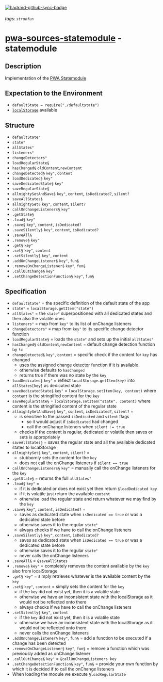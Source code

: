 [![hackmd-github-sync-badge](https://hackmd.io/nn708ujuRLeo0crmfr2X_Q/badge)](https://hackmd.io/nn708ujuRLeo0crmfr2X_Q)
###### tags: `strunfun`

# [pwa-sources-statemodule](https://github.com/JhonnyJason/pwa-sources-statemodule) - statemodule

## Description
Implementation of the [PWA Statemodule](https://hackmd.io/gzTX785OSVmzuxy6CnV72w?view)

## Expectation to the Environment
- `defaultState = require("./defaultstate")`
- [`localStorage`](https://developer.mozilla.org/de/docs/Web/API/Window/localStorage) available 

## Structure
- `defaultState°`
- `state°`
- `allStates°`
- `listeners°`
- `changeDetectors°`
- `loadRegularState§`
- `hasChanged§` `oldContent`,`newContent`
- `changeDetected§` `key"`, `content`
- `loadDedicated§` `key"`
- `saveDedicatedState§` `key"`
- `saveRegularState§`
- `allmightySetAndSave§` `key"`, `content`, `isDedicated?`, `silent?`
- `saveAllStates§`
- `allmightySet§` `key"`, `content`, `silent?`
- `callOnChangeListeners§` `key"`
- `.getState§`
- `.load§` `key"`
- `.save§` `key"`, `content`, `isDedicated?`
- `.saveSilently§` `key"`, `content`, `isDedicated?`
- `.saveAll§`
- `.remove§` `key"`
- `.get§` `key"`
- `.set§` `key"`, `content`
- `.setSilently§` `key"`, `content`
- `.addOnChangeListener§` `key"`, `fun§`
- `.removeOnChangeListener§` `key"`, `fun§`
- `.callOutChange§` `key"`
- `.setChangeDetectionFunction§` `key"`, `fun§`

## Specification
- `defaultState°` = the specific definition of the default state of the app
- `state°` = `localStorage.getItem("state")`
- `allStates°` = the `state°` superpositioned with all dedicated states and then also the volatile ones
- `listeners°` = map from `key"` to its list of onChange listeners
- `changeDetectors°` = map from `key"` to its specific change detector function
- `loadRegularState§` = loads the `state°` and sets up the initial `allStates°`
- `hasChanged§` `oldContent`,`newContent` = default change detection function by `!=`
- `changeDetected§` `key"`, `content` = specific check if the content for `key` has changed 
    - uses the assigned change detector function if it is available 
    - otherwise defaults to `hasChanged`
    - returns true if there was no state by the `key`
- `loadDedicated§` `key"` = reflect `localStorage.getItem(key)` into `allStates[key]` as dedicated state
- `saveDedicatedState§` `key"` = `localStorage.setItem(key, content)` where `content` is the stringified content for the `key`
- `saveRegularState§` = `localStorage.setItem("state", content)` where content is the stringified content of the regular state
- `allmightySetAndSave§` `key"`, `content`, `isDedicated?`, `silent?` =
    - is sensitive to the passed `isDedicated` and `silent` flags
        - so it would adjust if `isDedicated` had changed
        - call the onChange listeners when `silent != true`
    - checks if the content is regular, dedicated or volatile then saves or sets is appropriately
- `saveAllStates§` = saves the regular state and all the available dedicated states to localStorage
- `allmightySet§` `key"`, `content`, `silent?` = 
    - stubbornly sets the content for the `key`
    - does not call the onChange listeners if `silent == true`
- `callOnChangeListeners§` `key"` = manually call the onChange listeners for the `key`
- `.getState§` = returns the full `allStates°`
- `.load§` `key"` = 
    - if it is dedicated or does not exist yet then return `§loadDedicated key`
    - if it is volatile just return the available `content`
    - otherwise load the regular state and return whatever we may find by the `key`
- `.save§` `key"`, `content`, `isDedicated?` = 
    - saves as dedicated state when `isDedicated == true` or was a dedicated state before
    - otherwise saves it to the regular `state°`
    - always checks if we have to call the onChange listeners
- `.saveSilently§` `key"`, `content`, `isDedicated?`
    - saves as dedicated state when `isDedicated == true` or was a dedicated state before
    - otherwise saves it to the regular `state°`
    - never calls the onChange listeners
- `.saveAll§` = `§saveAllStates`
- `.remove§` `key"` = completely removes the content available by the `key` also from localStorage
- `.get§` `key"` = simply retrieves whatever is the available content by the `key`
- `.set§` `key"`, `content` = simply sets the content for the `key`
    - if the `key` did not exist yet, then it is a volatile state
    - otherwise we have an inconsistent state with the localStorage as it would not be reflected onto there
    - always checks if we have to call the onChange listeners
- `.setSilently§` `key"`, `content`
    - if the `key` did not exist yet, then it is a volatile state
    - otherwise we have an inconsistent state with the localStorage as it would not be reflected onto there
    - never calls the onChange listeners
- `.addOnChangeListener§` `key"`, `fun§` = add a function to be executed if a change has been detected
- `.removeOnChangeListener§` `key"`, `fun§` = remove a function which was previously added as onChange listener
- `.callOutChange§` `key"` = `§callOnChangeListeners key`
- `.setChangeDetectionFunction§` `key"`, `fun§` = provide your own function by which it is decided if to call the onChange listeners
- When loading the module we execute `§loadRegularState`